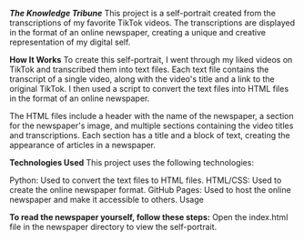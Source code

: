 ***The Knowledge Tribune***
This project is a self-portrait created from the transcriptions of my favorite TikTok videos. The transcriptions are displayed in the format of an online newspaper, creating a unique and creative representation of my digital self.



**How It Works**
To create this self-portrait, I went through my liked videos on TikTok and transcribed them into text files. Each text file contains the transcript of a single video, along with the video's title and a link to the original TikTok. I then used a script to convert the text files into HTML files in the format of an online newspaper.



The HTML files include a header with the name of the newspaper, a section for the newspaper's image, and multiple sections containing the video titles and transcriptions. Each section has a title and a block of text, creating the appearance of articles in a newspaper.



**Technologies Used**
This project uses the following technologies:

Python: Used to convert the text files to HTML files.
HTML/CSS: Used to create the online newspaper format.
GitHub Pages: Used to host the online newspaper and make it accessible to others.
Usage


**To read the newspaper yourself, follow these steps:**
Open the index.html file in the newspaper directory to view the self-portrait.
